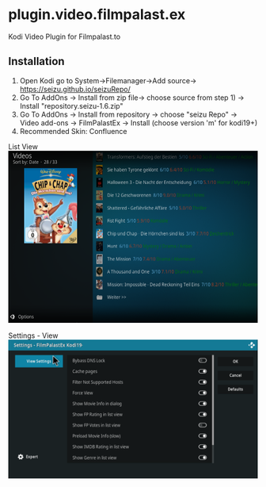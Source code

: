 # plugin.video.filmpalast.ex
Kodi Video Plugin for Filmpalast.to

Installation
------------
1) Open Kodi go to System->Filemanager->Add source-> https://seizu.github.io/seizuRepo/
2) Go To AddOns -> Install from zip file-> choose source from step 1) -> Install "repository.seizu-1.6.zip"
3) Go To AddOns -> Install from repository -> choose "seizu Repo" -> Video add-ons -> FilmPalastEx -> Install (choose version 'm' for kodi19+)
4) Recommended Skin: Confluence	

List View
![liest view](https://raw.githubusercontent.com/seizu/plugin.video.filmpalast.ex/kodi19+/screenshot.png)

Settings - View
![settings](https://raw.githubusercontent.com/seizu/plugin.video.filmpalast.ex/kodi19+/screenshot_settings.png)
